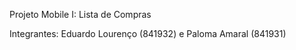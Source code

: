 Projeto Mobile I: Lista de Compras

Integrantes: Eduardo Lourenço (841932) e Paloma Amaral (841931)
